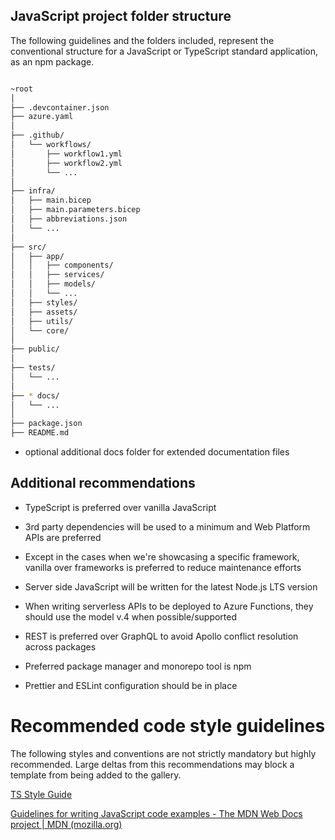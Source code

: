## JavaScript project folder structure

The following guidelines and the folders included, represent the conventional structure for a JavaScript or TypeScript standard application, as an npm package.

```bash

~root
│
├── .devcontainer.json              
├── azure.yaml                      
│
├── .github/
│   └── workflows/
│       ├── workflow1.yml           
│       ├── workflow2.yml           
│       └── ...                     
│
├── infra/
│   ├── main.bicep                  
│   ├── main.parameters.bicep       
│   ├── abbreviations.json          
│   └── ...                         
│
├── src/                            
│   ├── app/                        
│   │   ├── components/             
│   │   ├── services/               
│   │   ├── models/                 
│   │   └── ...
│   ├── styles/                     
│   ├── assets/                     
│   ├── utils/                      
│   └── core/
│
├── public/                         
│
├── tests/                          
│   └── ...                         
│
├── * docs/                           
│   └── ...                         
│
├── package.json                    
├── README.md                       

```
* optional additional docs folder for extended documentation files

## Additional recommendations

- TypeScript is preferred over vanilla JavaScript

- 3rd party dependencies will be used to a minimum and Web Platform APIs are preferred

- Except in the cases when we're showcasing a specific framework, vanilla over frameworks is preferred to reduce maintenance efforts

- Server side JavaScript will be written for the latest Node.js LTS version

- When writing serverless APIs to be deployed to Azure Functions, they should use the model v.4 when possible/supported

- REST is preferred over GraphQL to avoid Apollo conflict resolution across packages

- Preferred package manager and monorepo tool is npm 

- Prettier and ESLint configuration should be in place 


# Recommended code style guidelines 

The following styles and conventions are not strictly mandatory but highly recommended. Large deltas from this recommendations may block a template from being added to the gallery.

[TS Style Guide](https://ts.dev/style/#identifiers)

[Guidelines for writing JavaScript code examples - The MDN Web Docs project | MDN (mozilla.org)](https://developer.mozilla.org/en-US/docs/MDN/Writing_guidelines/Writing_style_guide/Code_style_guide/JavaScript)
 